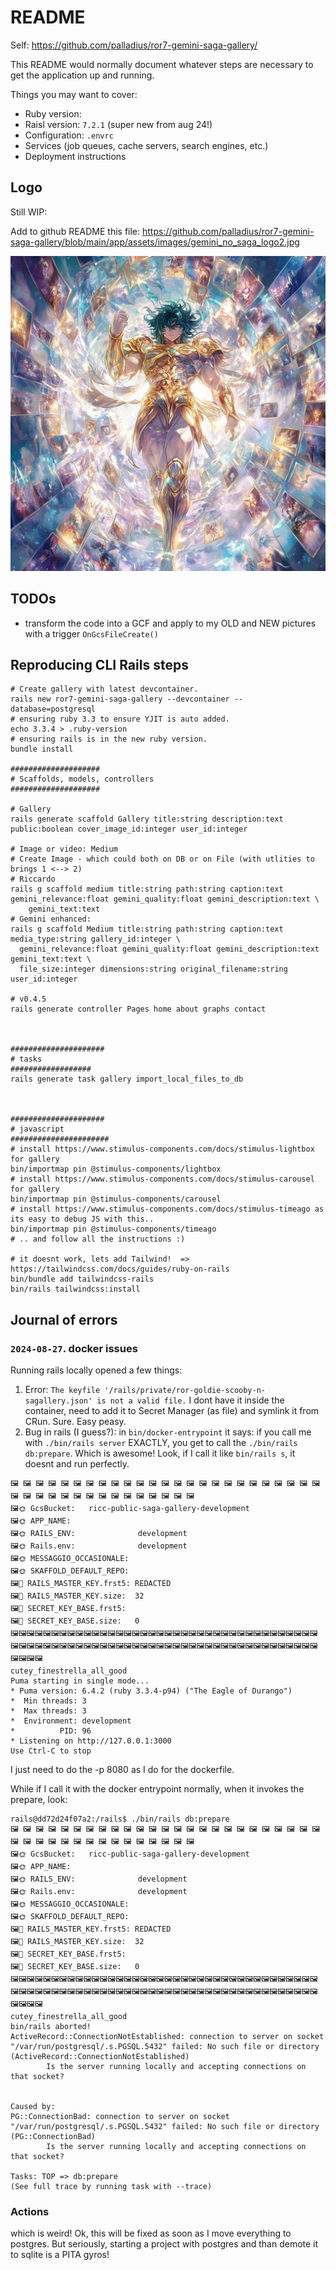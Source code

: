 # README

Self: https://github.com/palladius/ror7-gemini-saga-gallery/

This README would normally document whatever steps are necessary to get the
application up and running.

Things you may want to cover:

* Ruby version:
* Raisl version: `7.2.1` (super new from aug 24!)
* Configuration: `.envrc`
* Services (job queues, cache servers, search engines, etc.)
* Deployment instructions

## Logo

Still WIP:

Add to github README this file: https://github.com/palladius/ror7-gemini-saga-gallery/blob/main/app/assets/images/gemini_no_saga_logo2.jpg

[![Project Logo](https://github.com/palladius/ror7-gemini-saga-gallery/blob/main/app/assets/images/gemini_no_saga_logo2.jpg)](https://github.com/palladius/ror7-gemini-saga-gallery/)

## TODOs

* transform the code into a GCF and apply to my OLD and NEW pictures with a trigger `OnGcsFileCreate()`


## Reproducing CLI Rails steps

```
# Create gallery with latest devcontainer.
rails new ror7-gemini-saga-gallery --devcontainer --database=postgresql
# ensuring ruby 3.3 to ensure YJIT is auto added.
echo 3.3.4 > .ruby-version
# ensuring rails is in the new ruby version.
bundle install

####################
# Scaffolds, models, controllers
####################

# Gallery
rails generate scaffold Gallery title:string description:text public:boolean cover_image_id:integer user_id:integer

# Image or video: Medium
# Create Image - which could both on DB or on File (with utlities to brings 1 <--> 2)
# Riccardo
rails g scaffold medium title:string path:string caption:text gemini_relevance:float gemini_quality:float gemini_description:text \
    gemini_text:text
# Gemini enhanced:
rails g scaffold Medium title:string path:string caption:text media_type:string gallery_id:integer \
  gemini_relevance:float gemini_quality:float gemini_description:text gemini_text:text \
  file_size:integer dimensions:string original_filename:string user_id:integer

# v0.4.5
rails generate controller Pages home about graphs contact



#####################
# tasks
##################
rails generate task gallery import_local_files_to_db



#####################
# javascript
######################
# install https://www.stimulus-components.com/docs/stimulus-lightbox for gallery
bin/importmap pin @stimulus-components/lightbox
# install https://www.stimulus-components.com/docs/stimulus-carousel for gallery
bin/importmap pin @stimulus-components/carousel
# install https://www.stimulus-components.com/docs/stimulus-timeago as its easy to debug JS with this..
bin/importmap pin @stimulus-components/timeago
# .. and follow all the instructions :)

# it doesnt work, lets add Tailwind!  => https://tailwindcss.com/docs/guides/ruby-on-rails
bin/bundle add tailwindcss-rails
bin/rails tailwindcss:install
```
## Journal of errors

### `2024-08-27`. docker issues

Running rails locally opened a few things:
1. Error: `The keyfile '/rails/private/ror-goldie-scooby-n-sagallery.json' is not a valid file.` I dont have it inside the container, need to add it to Secret Manager (as file) and symlink it from CRun. Sure. Easy peasy.
2. Bug in rails (I guess?):  in `bin/docker-entrypoint` it says: if you call me with `./bin/rails server` EXACTLY, you get to call the `./bin/rails db:prepare`. Which is awesome! Look, if I call it like `bin/rails s`, it doesnt and run perfectly.

```
🖼️ 🖼️ 🖼️ 🖼️ 🖼️ 🖼️ 🖼️ 🖼️ 🖼️ 🖼️ 🖼️ 🖼️ 🖼️ 🖼️ 🖼️ 🖼️ 🖼️ 🖼️ 🖼️ 🖼️ 🖼️ 🖼️ 🖼️ 🖼️ 🖼️ 🖼️ 🖼️ 🖼️ 🖼️ 🖼️ 🖼️ 🖼️ 🖼️ 🖼️ 🖼️ 🖼️ 🖼️ 🖼️ 🖼️ 🖼️
🖼️🌞 GcsBucket:   ricc-public-saga-gallery-development
🖼️🌞 APP_NAME:
🖼️🌞 RAILS_ENV:              development
🖼️🌞 Rails.env:              development
🖼️🌞 MESSAGGIO_OCCASIONALE:
🖼️🌞 SKAFFOLD_DEFAULT_REPO:
🖼️🔑 RAILS_MASTER_KEY.frst5: REDACTED
🖼️🔑 RAILS_MASTER_KEY.size:  32
🖼️🔑 SECRET_KEY_BASE.frst5:
🖼️🔑 SECRET_KEY_BASE.size:   0
🖼️🖼️🖼️🖼️🖼️🖼️🖼️🖼️🖼️🖼️🖼️🖼️🖼️🖼️🖼️🖼️🖼️🖼️🖼️🖼️🖼️🖼️🖼️🖼️🖼️🖼️🖼️🖼️🖼️🖼️🖼️🖼️🖼️🖼️🖼️🖼️🖼️🖼️🖼️🖼️🖼️🖼️🖼️🖼️🖼️🖼️🖼️🖼️🖼️🖼️🖼️🖼️🖼️🖼️🖼️🖼️🖼️🖼️🖼️🖼️🖼️🖼️🖼️🖼️🖼️🖼️🖼️🖼️🖼️🖼️🖼️🖼️🖼️🖼️🖼️🖼️🖼️🖼️🖼️🖼️
cutey_finestrella_all_good
Puma starting in single mode...
* Puma version: 6.4.2 (ruby 3.3.4-p94) ("The Eagle of Durango")
*  Min threads: 3
*  Max threads: 3
*  Environment: development
*          PID: 96
* Listening on http://127.0.0.1:3000
Use Ctrl-C to stop
```

I just need to do the -p 8080 as I do for the dockerfile.

While if I call it with the docker entrypoint normally, when it invokes the prepare, look:

```
rails@dd72d24f07a2:/rails$ ./bin/rails db:prepare
🖼️ 🖼️ 🖼️ 🖼️ 🖼️ 🖼️ 🖼️ 🖼️ 🖼️ 🖼️ 🖼️ 🖼️ 🖼️ 🖼️ 🖼️ 🖼️ 🖼️ 🖼️ 🖼️ 🖼️ 🖼️ 🖼️ 🖼️ 🖼️ 🖼️ 🖼️ 🖼️ 🖼️ 🖼️ 🖼️ 🖼️ 🖼️ 🖼️ 🖼️ 🖼️ 🖼️ 🖼️ 🖼️ 🖼️ 🖼️
🖼️🌞 GcsBucket:   ricc-public-saga-gallery-development
🖼️🌞 APP_NAME:
🖼️🌞 RAILS_ENV:              development
🖼️🌞 Rails.env:              development
🖼️🌞 MESSAGGIO_OCCASIONALE:
🖼️🌞 SKAFFOLD_DEFAULT_REPO:
🖼️🔑 RAILS_MASTER_KEY.frst5: REDACTED
🖼️🔑 RAILS_MASTER_KEY.size:  32
🖼️🔑 SECRET_KEY_BASE.frst5:
🖼️🔑 SECRET_KEY_BASE.size:   0
🖼️🖼️🖼️🖼️🖼️🖼️🖼️🖼️🖼️🖼️🖼️🖼️🖼️🖼️🖼️🖼️🖼️🖼️🖼️🖼️🖼️🖼️🖼️🖼️🖼️🖼️🖼️🖼️🖼️🖼️🖼️🖼️🖼️🖼️🖼️🖼️🖼️🖼️🖼️🖼️🖼️🖼️🖼️🖼️🖼️🖼️🖼️🖼️🖼️🖼️🖼️🖼️🖼️🖼️🖼️🖼️🖼️🖼️🖼️🖼️🖼️🖼️🖼️🖼️🖼️🖼️🖼️🖼️🖼️🖼️🖼️🖼️🖼️🖼️🖼️🖼️🖼️🖼️🖼️🖼️
cutey_finestrella_all_good
bin/rails aborted!
ActiveRecord::ConnectionNotEstablished: connection to server on socket "/var/run/postgresql/.s.PGSQL.5432" failed: No such file or directory (ActiveRecord::ConnectionNotEstablished)
        Is the server running locally and accepting connections on that socket?


Caused by:
PG::ConnectionBad: connection to server on socket "/var/run/postgresql/.s.PGSQL.5432" failed: No such file or directory (PG::ConnectionBad)
        Is the server running locally and accepting connections on that socket?

Tasks: TOP => db:prepare
(See full trace by running task with --trace)
```

### Actions

which is weird! Ok, this will be fixed as soon as I move everything to postgres.
But seriously, starting a project with postgres and than demote it to sqlite is a PITA gyros!
